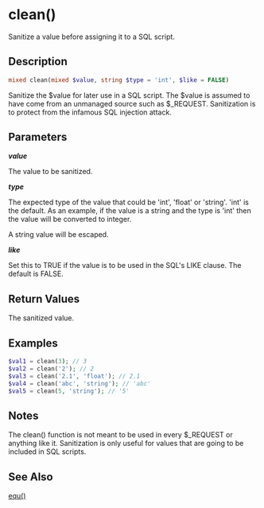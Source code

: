 clean()
=======

Sanitize a value before assigning it to a SQL script.

## Description

```php
mixed clean(mixed $value, string $type = 'int', $like = FALSE)
```

Sanitize the $value for later use in a SQL script. The $value is assumed to have come from an unmanaged source such as $_REQUEST. Sanitization is to protect from the infamous SQL injection attack.


## Parameters

***value***

The value to be sanitized.

***type***

The expected type of the value that could be 'int', 'float' or 'string'. 'int' is the default. As an example, if the value is a string and the type is 'int' then the value will be converted to integer.

A string value will be escaped. 

***like***

Set this to TRUE if the value is to be used in the SQL's LIKE clause. The default is FALSE.

## Return Values

The sanitized value.

## Examples

```php
$val1 = clean(3); // 3
$val2 = clean('2'); // 2
$val3 = clean('2.1', 'float'); // 2.1
$val4 = clean('abc', 'string'); // 'abc'
$val5 = clean(5, 'string'); // '5'
```

## Notes

The clean() function is not meant to be used in every $_REQUEST or anything like it. Sanitization is only useful for values that are going to be included in SQL scripts.

## See Also

[equ()](equ.md)
